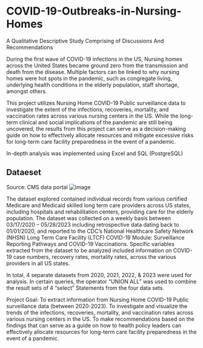 # COVID-19-Outbreaks-in-Nursing-Homes
A Qualitative Descriptive Study Comprising of Discussions And Recommendations


During the first wave of COVID-19 infections in the US, Nursing homes across the United States became ground zero from the transmission and death from the disease. Multiple factors can be linked to why nursing homes were hot spots in the pandemic, such as congregate living, underlying health conditions in the elderly population, staff shortage, amongst others. 

This project utilizes Nursing Home COVID-19 Public surveillance data to investigate the extent of the infections, recoveries, mortality, and vaccination rates across various nursing centers in the US. While the long-term clinical and social implications of the pandemic are still being uncovered, the results from this project can serve as a decision-making guide on how to effectively allocate resources and mitigate excessive risks for long-term care facility preparedness in the event of a pandemic. 

In-depth analysis was implemented using Excel and SQL (PostgreSQL)

## Dataeset

Source: CMS data portal
![image](https://github.com/IkChristine/A-Retrospective-Analysis-of-COVID-19-Outbreaks-in-Nursing-Homes/assets/104997783/5ddbea54-3bc3-457f-b1dc-5b40f73852ce)


The dataset explored contained individual records from various certified Medicare and Medicaid skilled long term care providers across US states, including hospitals and rehabilitation centers, providing care for the elderly population. The dataset was collected on a weekly basis between 03/17/2020 – 05/28/2023 including retrospective data dating back to 01/01/2020, and reported to the CDC’s National Healthcare Safety Network (NHSN) Long Term Care Facility (LTCF) COVID-19 Module: Surveillance Reporting Pathways and COVID-19 Vaccinations. 
Specific variables extracted from the dataset to be analyzed included information on COVID-19 case numbers, recovery rates, mortality rates, across the various providers in all US states. 


In total, 4 separate datasets from 2020, 2021, 2022, & 2023  were used for analysis. In certain queries, the operator “UNION ALL” was used to combine the result sets of 4 “select” Statements from the four data sets. 

Project Goal: 
To extract information from Nursing Home COVID-19 Public surveillance data (between 2020-2023).
 To investigate and visualize the trends of the infections, recoveries, mortality, and vaccination rates across various nursing centers in the US. 
To make recommendations based on the findings that can serve as a guide on how to health policy leaders can effectively allocate resources for long-term care facility preparedness in the event of a pandemic. 

